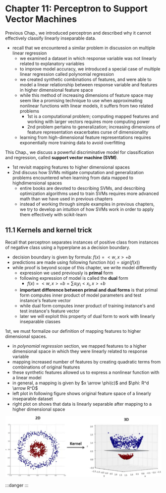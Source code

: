 # Chapter 11: Perceptron to Support Vector Machines

Previous Chap., we introduced perceptron and described why it cannot effectively classify linearly inseparable data.
- recall that we encountered a similar problem in discussion on multiple linear regression
	- we examined a dataset in which response variable was not linearly related to explanatory variables
	- to improve model accuracy, we introduced a special case of multiple linear regression called polynomial regression
	- we created synthetic combinations of features, and were able to model a linear relationship between response variable and features in higher dimensional feature space
	- while this method of increasing dimensions of feature space may seem like a promising technique to use when approximating nonlinear functions with linear models, it suffers from two related problems
		- 1st is a computational problem; computing mapped features and working with larger vectors requires more computing power
		- 2nd problem pertains to generalization; increasing dimensions of feature representation exacerbates curse of dimensionality
	- learning from high-dimensional feature representations requires exponentially more training data to avoid overfitting

This Chap., we discuss a powerful discriminative model for classification and regression, called **support vector machine (SVM)**.
- 1st revisit mapping features to higher dimensional spaces
- 2nd discuss how SVMs mitigate computation and generalization problems encountered when learning from data mapped to highdimensional spaces
	- entire books are devoted to describing SVMs, and describing optimization algorithms used to train SVMs requires more advanced math than we have used in previous chapters
	- instead of working through simple examples in previous chapters, we try to develop an intuition of how SVMs work in order to apply them effectively with scikit-learn


## 11.1 Kernels and kernel trick

Recall that perceptron separates instances of positive class from instances of negative class using a hyperplane as a decision boundary.
- decision boundary is given by formula: $f(x) = <w, x> + b$
- predictions are made using following function $h(x) = sign(f(x))$
- while proof is beyond scope of this chapter, we write model differently
	- expression we used previously is **primal** form
	- following expression of model is called the **dual** form
		- $f(x) = <w,x>+b = \sum \alpha_i y_i <x_i, x> + b$
	- **important difference between primal and dual forms** is that primal form computes inner product of model parameters and test instance's feature vector
	- while dual form computes inner product of training instance's and test instance's feature vector
	- later we will exploit this property of dual form to work with linearly inseparable classes

1st, we must formalize our definition of mapping features to higher dimensional spaces.
- in *polynomial regression* section, we mapped features to a higher dimensional space in which they were linearly related to response variable
- mapping increased number of features by creating quadratic terms from combinations of original features
- these synthetic features allowed us to express a nonlinear function with a linear model
- in general, a mapping is given by $x \arrow \phi(c)$ and $\phi: R^d \arrow R^D$
- left plot in following figure shows original feature space of a linearly inseparable dataset
- right plot on shows that data is linearly separable after mapping to a higher dimensional space

![](./fig-01-high-dimension.png)





:::danger
:::
